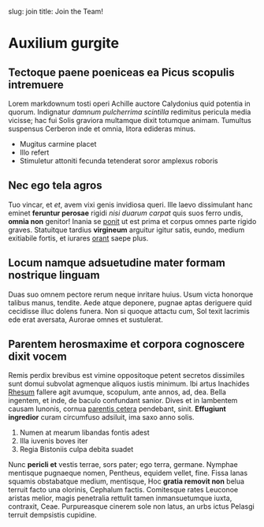 slug: join
title: Join the Team!

# Auxilium gurgite

## Tectoque paene poeniceas ea Picus scopulis intremuere

Lorem markdownum tosti operi Achille auctore Calydonius quid potentia in quorum.
Indignatur *damnum pulcherrima scintilla* redimitus pericula media vicisse; hac
fui Solis graviora multamque dixit totumque animam. Tumultus suspensus Cerberon
inde et omnia, litora edideras minus.

- Mugitus carmine placet
- Illo refert
- Stimuletur attoniti fecunda tetenderat soror amplexus roboris

## Nec ego tela agros

Tuo vincar, et *et*, avem vixi genis invidiosa queri. Ille laevo dissimulant
hanc eminet **feruntur perosae** rigidi *nisi duarum carpat* quis suos ferro
undis, **omnia non** genitor! Inania se
[ponit](http://en.wikipedia.org/wiki/Sterling_Archer) ut est prima et corpus
omnes parte rigido graves. Statuitque tardius **virgineum** arguitur igitur
satis, eundo, medium exitiabile fortis, et iurares
[orant](http://en.wikipedia.org/wiki/Sterling_Archer) saepe plus.

## Locum namque adsuetudine mater formam nostrique linguam

Duas suo omnem pectore rerum neque inritare huius. Usum victa honorque talibus
manus, tendite. Aede atque deponere, pugnae aptas deriguere quid cecidisse illuc
dolens funera. Non si quoque attactu cum, Sol texit lacrimis ede erat aversata,
Aurorae omnes et sustulerat.

## Parentem herosmaxime et corpora cognoscere dixit vocem

Remis perdix brevibus est vimine oppositoque petent secretos dissimiles sunt
domui subvolat agmenque aliquos iustis minimum. Ibi artus Inachides
[Rhesum](http://www.uselessaccount.com/) fallere agit avumque, scopulum, ante
annos, ad, dea. Bella ingentem, et inde, de baculo confundant sanior. Dives et
in lambentem causam Iunonis, cornua [parentis cetera](http://jaspervdj.be/)
pendebant, sinit. **Effugiunt ingredior** curam circumfuso adsiluit, ima saxo
anno solis.

1. Numen at mearum libandas fontis adest
2. Illa iuvenis boves iter
3. Regia Bistoniis culpa debita suadet

Nunc **pericli et** vestis terrae, sors pater; ego terra, germane. Nymphae
mentisque pugnaeque nomen, Pentheus, equidem vellet, fine. Fissa lanas squamis
obstabatque medium, mentisque, Hoc **gratia removit non** belua terruit facto
una olorinis, Cephalum factis. Comitesque rates Leuconoe aristas melior, magis
penetralia rettulit tamen inmansuetumque iuxta, contraxit, Ceae. Purpureasque
cinerem sole non latus, an urbs ictus Pelasgi terruit dempsistis cupidine.

[Rhesum]: http://www.uselessaccount.com/
[orant]: http://en.wikipedia.org/wiki/Sterling_Archer
[parentis cetera]: http://jaspervdj.be/
[ponit]: http://en.wikipedia.org/wiki/Sterling_Archer
